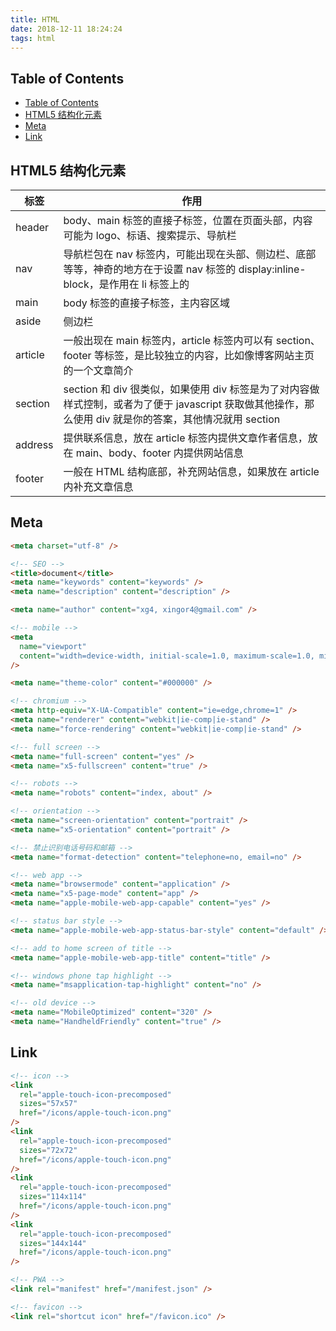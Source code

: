 ```yaml
---
title: HTML
date: 2018-12-11 18:24:24
tags: html
---
```


## Table of Contents

- [Table of Contents](#table-of-contents)
- [HTML5 结构化元素](#html5-%E7%BB%93%E6%9E%84%E5%8C%96%E5%85%83%E7%B4%A0)
- [Meta](#meta)
- [Link](#link)

## HTML5 结构化元素

| 标签    | 作用                                                                                                                                                    |
| ------- | ------------------------------------------------------------------------------------------------------------------------------------------------------- |
| header  | body、main 标签的直接子标签，位置在页面头部，内容可能为 logo、标语、搜索提示、导航栏                                                                    |
| nav     | 导航栏包在 nav 标签内，可能出现在头部、侧边栏、底部等等，神奇的地方在于设置 nav 标签的 display:inline-block，是作用在 li 标签上的                       |
| main    | body 标签的直接子标签，主内容区域                                                                                                                       |
| aside   | 侧边栏                                                                                                                                                  |
| article | 一般出现在 main 标签内，article 标签内可以有 section、footer 等标签，是比较独立的内容，比如像博客网站主页的一个文章简介                                 |
| section | section 和 div 很类似，如果使用 div 标签是为了对内容做样式控制，或者为了便于 javascript 获取做其他操作，那么使用 div 就是你的答案，其他情况就用 section |
| address | 提供联系信息，放在 article 标签内提供文章作者信息，放在 main、body、footer 内提供网站信息                                                               |
| footer  | 一般在 HTML 结构底部，补充网站信息，如果放在 article 内补充文章信息                                                                                     |

## Meta

```html
<meta charset="utf-8" />

<!-- SEO -->
<title>document</title>
<meta name="keywords" content="keywords" />
<meta name="description" content="description" />

<meta name="author" content="xg4, xingor4@gmail.com" />

<!-- mobile -->
<meta
  name="viewport"
  content="width=device-width, initial-scale=1.0, maximum-scale=1.0, minimum-scale=1.0, user-scalable=no, shrink-to-fit=no"
/>

<meta name="theme-color" content="#000000" />

<!-- chromium -->
<meta http-equiv="X-UA-Compatible" content="ie=edge,chrome=1" />
<meta name="renderer" content="webkit|ie-comp|ie-stand" />
<meta name="force-rendering" content="webkit|ie-comp|ie-stand" />

<!-- full screen -->
<meta name="full-screen" content="yes" />
<meta name="x5-fullscreen" content="true" />

<!-- robots -->
<meta name="robots" content="index, about" />

<!-- orientation -->
<meta name="screen-orientation" content="portrait" />
<meta name="x5-orientation" content="portrait" />

<!-- 禁止识别电话号码和邮箱 -->
<meta name="format-detection" content="telephone=no, email=no" />

<!-- web app -->
<meta name="browsermode" content="application" />
<meta name="x5-page-mode" content="app" />
<meta name="apple-mobile-web-app-capable" content="yes" />

<!-- status bar style -->
<meta name="apple-mobile-web-app-status-bar-style" content="default" />

<!-- add to home screen of title -->
<meta name="apple-mobile-web-app-title" content="title" />

<!-- windows phone tap highlight -->
<meta name="msapplication-tap-highlight" content="no" />

<!-- old device -->
<meta name="MobileOptimized" content="320" />
<meta name="HandheldFriendly" content="true" />
```

## Link

```html
<!-- icon -->
<link
  rel="apple-touch-icon-precomposed"
  sizes="57x57"
  href="/icons/apple-touch-icon.png"
/>
<link
  rel="apple-touch-icon-precomposed"
  sizes="72x72"
  href="/icons/apple-touch-icon.png"
/>
<link
  rel="apple-touch-icon-precomposed"
  sizes="114x114"
  href="/icons/apple-touch-icon.png"
/>
<link
  rel="apple-touch-icon-precomposed"
  sizes="144x144"
  href="/icons/apple-touch-icon.png"
/>

<!-- PWA -->
<link rel="manifest" href="/manifest.json" />

<!-- favicon -->
<link rel="shortcut icon" href="/favicon.ico" />
```
